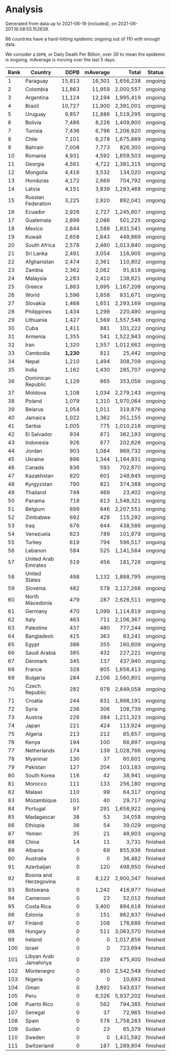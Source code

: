 
# Analysis

Generated from data up to 2021-06-19 (included), on 2021-06-20T16:08:55.152639.

86 countries have a hard-hitting epidemic ongoing out of 110 with enough data.

We consider a `DDPB`, or Daily Death Per Billion, over 30 to mean the epidemic is ongoing.
mAverage is moving over the last 5 days.


| Rank | Country | DDPB | mAverage | Total | Status |
|------|---------|-----:|---------:|------:|--------|
| 1 | Paraguay | 15,813 | 16,301 | 1,656,238 | ongoing |
| 2 | Colombia | 11,863 | 11,959 | 2,000,557 | ongoing |
| 3 | Argentina | 11,124 | 12,194 | 1,995,419 | ongoing |
| 4 | Brazil | 10,727 | 11,900 | 2,391,001 | ongoing |
| 5 | Uruguay | 9,857 | 11,886 | 1,519,295 | ongoing |
| 6 | Bolivia | 7,486 | 8,226 | 1,409,900 | ongoing |
| 7 | Tunisia | 7,436 | 6,796 | 1,206,920 | ongoing |
| 8 | Chile | 7,101 | 6,278 | 1,675,889 | ongoing |
| 9 | Bahrain | 7,008 | 7,773 | 826,300 | ongoing |
| 10 | Romania | 4,931 | 4,592 | 1,659,503 | ongoing |
| 11 | Georgia | 4,561 | 4,722 | 1,381,315 | ongoing |
| 12 | Mongolia | 4,416 | 3,532 | 134,020 | ongoing |
| 13 | Honduras | 4,172 | 2,669 | 704,792 | ongoing |
| 14 | Latvia | 4,151 | 3,839 | 1,293,468 | ongoing |
| 15 | Russian Federation | 3,225 | 2,920 | 892,041 | ongoing |
| 16 | Ecuador | 2,926 | 2,727 | 1,245,607 | ongoing |
| 17 | Guatemala | 2,898 | 2,086 | 501,225 | ongoing |
| 18 | Mexico | 2,844 | 1,589 | 1,831,541 | ongoing |
| 19 | Kuwait | 2,658 | 1,643 | 449,869 | ongoing |
| 20 | South Africa | 2,578 | 2,460 | 1,013,840 | ongoing |
| 21 | Sri Lanka | 2,491 | 3,054 | 116,905 | ongoing |
| 22 | Afghanistan | 2,474 | 2,361 | 110,802 | ongoing |
| 23 | Zambia | 2,362 | 2,062 | 91,818 | ongoing |
| 24 | Malaysia | 2,283 | 2,410 | 138,621 | ongoing |
| 25 | Greece | 1,863 | 1,695 | 1,167,206 | ongoing |
| 26 | World | 1,596 | 1,858 | 931,671 | ongoing |
| 27 | Slovakia | 1,468 | 1,651 | 2,293,169 | ongoing |
| 28 | Philippines | 1,434 | 1,299 | 220,490 | ongoing |
| 29 | Lithuania | 1,427 | 1,569 | 1,557,546 | ongoing |
| 30 | Cuba | 1,411 | 881 | 101,222 | ongoing |
| 31 | Armenia | 1,355 | 541 | 1,522,943 | ongoing |
| 32 | Iran | 1,320 | 1,557 | 1,012,662 | ongoing |
| 33 | Cambodia | **1,230** | 811 | 25,442 | ongoing |
| 34 | Nepal | 1,210 | 1,494 | 308,709 | ongoing |
| 35 | India | 1,162 | 1,430 | 285,707 | ongoing |
| 36 | Dominican Republic | 1,129 | 865 | 353,056 | ongoing |
| 37 | Moldova | 1,108 | 1,034 | 2,279,143 | ongoing |
| 38 | Poland | 1,079 | 1,310 | 1,970,064 | ongoing |
| 39 | Belarus | 1,054 | 1,011 | 319,876 | ongoing |
| 40 | Jamaica | 1,022 | 1,362 | 351,155 | ongoing |
| 41 | Serbia | 1,005 | 775 | 1,010,216 | ongoing |
| 42 | El Salvador | 934 | 871 | 362,193 | ongoing |
| 43 | Indonesia | 926 | 877 | 202,626 | ongoing |
| 44 | Jordan | 903 | 1,084 | 969,732 | ongoing |
| 45 | Ukraine | 896 | 1,344 | 1,164,931 | ongoing |
| 46 | Canada | 836 | 593 | 702,870 | ongoing |
| 47 | Kazakhstan | 820 | 601 | 248,645 | ongoing |
| 48 | Kyrgyzstan | 790 | 821 | 374,388 | ongoing |
| 49 | Thailand | 748 | 469 | 23,402 | ongoing |
| 50 | Panama | 718 | 813 | 1,548,321 | ongoing |
| 51 | Belgium | 699 | 646 | 2,207,551 | ongoing |
| 52 | Zimbabwe | 692 | 428 | 115,292 | ongoing |
| 53 | Iraq | 676 | 644 | 438,586 | ongoing |
| 54 | Venezuela | 623 | 789 | 101,979 | ongoing |
| 55 | Turkey | 619 | 794 | 596,517 | ongoing |
| 56 | Lebanon | 584 | 525 | 1,141,584 | ongoing |
| 57 | United Arab Emirates | 519 | 456 | 181,726 | ongoing |
| 58 | United States | 498 | 1,132 | 1,888,795 | ongoing |
| 59 | Slovenia | 482 | 578 | 2,127,266 | ongoing |
| 60 | North Macedonia | 479 | 287 | 2,626,511 | ongoing |
| 61 | Germany | 470 | 1,099 | 1,114,819 | ongoing |
| 62 | Italy | 463 | 711 | 2,106,367 | ongoing |
| 63 | Palestine | 437 | 480 | 777,244 | ongoing |
| 64 | Bangladesh | 415 | 363 | 83,241 | ongoing |
| 65 | Egypt | 386 | 355 | 160,609 | ongoing |
| 66 | Saudi Arabia | 385 | 432 | 227,221 | ongoing |
| 67 | Denmark | 345 | 137 | 437,940 | ongoing |
| 68 | France | 328 | 805 | 1,656,413 | ongoing |
| 69 | Bulgaria | 284 | 2,106 | 2,560,801 | ongoing |
| 70 | Czech Republic | 282 | 978 | 2,849,058 | ongoing |
| 71 | Croatia | 244 | 831 | 1,998,191 | ongoing |
| 72 | Syria | 236 | 306 | 108,739 | ongoing |
| 73 | Austria | 226 | 384 | 1,211,323 | ongoing |
| 74 | Japan | 221 | 424 | 113,924 | ongoing |
| 75 | Algeria | 213 | 212 | 85,657 | ongoing |
| 76 | Kenya | 194 | 100 | 66,897 | ongoing |
| 77 | Netherlands | 174 | 139 | 1,028,766 | ongoing |
| 78 | Myanmar | 130 | 37 | 60,601 | ongoing |
| 79 | Pakistan | 127 | 204 | 103,183 | ongoing |
| 80 | South Korea | 116 | 42 | 38,941 | ongoing |
| 81 | Morocco | 111 | 133 | 256,180 | ongoing |
| 82 | Malawi | 110 | 99 | 64,317 | ongoing |
| 83 | Mozambique | 101 | 40 | 29,717 | ongoing |
| 84 | Portugal | 97 | 291 | 1,658,922 | ongoing |
| 85 | Madagascar | 38 | 53 | 34,058 | ongoing |
| 86 | Ethiopia | 36 | 54 | 39,029 | ongoing |
| 87 | Yemen | 35 | 21 | 48,903 | ongoing |
| 88 | China | 14 | 11 | 3,731 | finished |
| 89 | Albania | 0 | 69 | 855,936 | finished |
| 90 | Australia | 0 | 0 | 36,482 | finished |
| 91 | Azerbaijan | 0 | 120 | 498,950 | finished |
| 92 | Bosnia and Herzegovina | 0 | 8,122 | 2,900,347 | finished |
| 93 | Botswana | 0 | 1,242 | 416,977 | finished |
| 94 | Cameroon | 0 | 23 | 52,012 | finished |
| 95 | Costa Rica | 0 | 3,400 | 894,618 | finished |
| 96 | Estonia | 0 | 151 | 962,837 | finished |
| 97 | Finland | 0 | 108 | 176,686 | finished |
| 98 | Hungary | 0 | 511 | 3,063,570 | finished |
| 99 | Ireland | 0 | 0 | 1,017,856 | finished |
| 100 | Israel | 0 | 0 | 723,694 | finished |
| 101 | Libyan Arab Jamahiriya | 0 | 239 | 475,400 | finished |
| 102 | Montenegro | 0 | 950 | 2,542,549 | finished |
| 103 | Nigeria | 0 | 0 | 10,693 | finished |
| 104 | Oman | 0 | 3,892 | 543,637 | finished |
| 105 | Peru | 0 | 6,326 | 5,937,202 | finished |
| 106 | Puerto Rico | 0 | 562 | 794,385 | finished |
| 107 | Senegal | 0 | 37 | 72,965 | finished |
| 108 | Spain | 0 | 576 | 1,758,283 | finished |
| 109 | Sudan | 0 | 23 | 65,379 | finished |
| 110 | Sweden | 0 | 0 | 1,431,592 | finished |
| 111 | Switzerland | 0 | 187 | 1,289,804 | finished |

